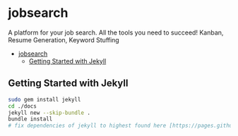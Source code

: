 # jobsearch

A platform for your job search. All the tools you need to succeed! Kanban, Resume Generation, Keyword Stuffing

- [jobsearch](#jobsearch)
  - [Getting Started with Jekyll](#getting-started-with-jekyll)

## Getting Started with Jekyll

```bash
sudo gem install jekyll
cd ./docs
jekyll new --skip-bundle .
bundle install
# fix dependencies of jekyll to highest found here [https://pages.github.com/versions/](https://pages.github.com/versions/)
```
